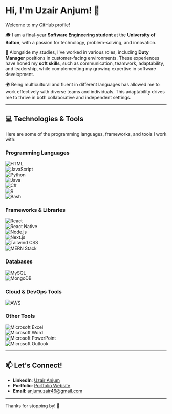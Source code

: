 # Hi, I'm Uzair Anjum! 👋  

Welcome to my GitHub profile!  

🎓 I am a final-year **Software Engineering student** at the **University of Bolton**, with a passion for technology, problem-solving, and innovation.  

💼 Alongside my studies, I've worked in various roles, including **Duty Manager** positions in customer-facing environments. These experiences have honed my **soft skills**, such as communication, teamwork, adaptability, and leadership, while complementing my growing expertise in software development.  

🌍 Being multicultural and fluent in different languages has allowed me to work effectively with diverse teams and individuals. This adaptability drives me to thrive in both collaborative and independent settings.  

---

## 💻 Technologies & Tools  

Here are some of the programming languages, frameworks, and tools I work with:  

### **Programming Languages**  
![HTML](https://img.shields.io/badge/HTML-E34F26?style=for-the-badge&logo=html5&logoColor=white)  
![JavaScript](https://img.shields.io/badge/JavaScript-F7DF1E?style=for-the-badge&logo=javascript&logoColor=black)  
![Python](https://img.shields.io/badge/Python-3776AB?style=for-the-badge&logo=python&logoColor=white)  
![Java](https://img.shields.io/badge/Java-007396?style=for-the-badge&logo=java&logoColor=white)  
![C#](https://img.shields.io/badge/C%23-239120?style=for-the-badge&logo=csharp&logoColor=white)  
![R](https://img.shields.io/badge/R-276DC3?style=for-the-badge&logo=r&logoColor=white)  
![Bash](https://img.shields.io/badge/Bash-4EAA25?style=for-the-badge&logo=gnu-bash&logoColor=white)  

### **Frameworks & Libraries**  
![React](https://img.shields.io/badge/React-61DAFB?style=for-the-badge&logo=react&logoColor=black)  
![React Native](https://img.shields.io/badge/React%20Native-61DAFB?style=for-the-badge&logo=react&logoColor=black)  
![Node.js](https://img.shields.io/badge/Node.js-339933?style=for-the-badge&logo=nodedotjs&logoColor=white)  
![Next.js](https://img.shields.io/badge/Next.js-000000?style=for-the-badge&logo=nextdotjs&logoColor=white)  
![Tailwind CSS](https://img.shields.io/badge/Tailwind%20CSS-06B6D4?style=for-the-badge&logo=tailwindcss&logoColor=white)  
![MERN Stack](https://img.shields.io/badge/MERN-007ACC?style=for-the-badge&logo=javascript&logoColor=white)  

### **Databases**  
![MySQL](https://img.shields.io/badge/MySQL-4479A1?style=for-the-badge&logo=mysql&logoColor=white)  
![MongoDB](https://img.shields.io/badge/MongoDB-47A248?style=for-the-badge&logo=mongodb&logoColor=white)  

### **Cloud & DevOps Tools**  
![AWS](https://img.shields.io/badge/AWS-232F3E?style=for-the-badge&logo=amazon-aws&logoColor=white)  

### **Other Tools**  
![Microsoft Excel](https://img.shields.io/badge/Microsoft%20Excel-217346?style=for-the-badge&logo=microsoftexcel&logoColor=white)  
![Microsoft Word](https://img.shields.io/badge/Microsoft%20Word-2B579A?style=for-the-badge&logo=microsoftword&logoColor=white)  
![Microsoft PowerPoint](https://img.shields.io/badge/Microsoft%20PowerPoint-B7472A?style=for-the-badge&logo=microsoftpowerpoint&logoColor=white)  
![Microsoft Outlook](https://img.shields.io/badge/Microsoft%20Outlook-0078D4?style=for-the-badge&logo=microsoftoutlook&logoColor=white)  

---

## 📫 Let's Connect!  
- **LinkedIn**: [Uzair Anjum](https://www.linkedin.com/in/uzair-anjum-4070801b4/)  
- **Portfolio**: [Portfolio Website](https://uzair460.github.io/MyPortfolio/)  
- **Email**: [anjumuzair46@gmail.com](mailto:anjumuzair46@gmail.com)  

---

Thanks for stopping by! 🌟  

